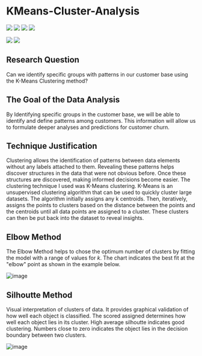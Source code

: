 # KMeans-Cluster-Analysis

[![](https://img.shields.io/badge/Python-blue?style=for-the-badge)](https://github.com/hamzamohdzubair/redant)
[![](https://img.shields.io/badge/ML-KMeans-blueviolet?style=for-the-badge)](https://hamzamohdzubair.github.io/redant/)
[![](https://img.shields.io/badge/Library-Scikitlearn-yellow?style=for-the-badge)](https://docs.rs/crate/redant/latest)
[![](https://img.shields.io/badge/Package-Yellowbrick-orange?style=for-the-badge)](https://crates.io/crates/redant)

![](https://img.shields.io/static/v1?label=&message=KElbowVisualizer&color=green)
![](https://img.shields.io/static/v1?label=&message=SilhoutteVisualizer&color=blue)

## Research Question

Can we identify specific groups with patterns in our customer base using the K-Means Clustering method?

## The Goal of the Data Analysis

By Identifying specific groups in the customer base, we will be able to identify and define patterns among customers. This information will allow us to formulate deeper analyses and predictions for customer churn.

## Technique Justification

Clustering allows the identification of patterns between data elements without any labels attached to them. Revealing these patterns helps discover structures in the data that were not obvious before. Once these structures are discovered, making informed decisions become easier.
The clustering technique I used was K-Means clustering. K-Means is an unsupervised clustering algorithm that can be used to quickly cluster large datasets. The algorithm initially assigns any k centroids. Then, iteratively, assigns the points to clusters based on the distance between the points and the centroids until all data points are assigned to a cluster. These clusters can then be put back into the dataset to reveal insights.

## Elbow Method

The Elbow Method helps to chose the optimum number of clusters by fitting the model with a range of values for _k_. The chart indicates the best fit at the "elbow" point as shown in the example below.

![image](https://github.com/secil-carver/KMeans-Cluster-Analysis/assets/77639654/ad692daa-c437-4b75-acd3-01277c7023a8)

## Silhoutte Method

Visual interpretation of clusters of data. It provides graphical validation of how well each object is classified. The scored assigned determines how well each object lies in its cluster. High average silhoutte indicates good clustering. Numbers close to zero indicates the object lies in the decision boundary between two clusters.

![image](https://github.com/secil-carver/KMeans-Cluster-Analysis/assets/77639654/535e631e-8c98-4b50-93a7-03b15573a7f1)

